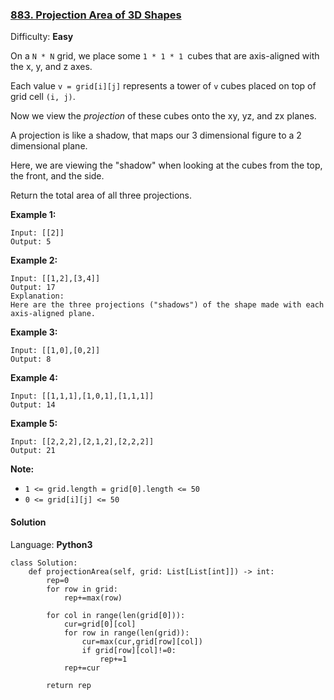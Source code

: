 ### [883\. Projection Area of 3D Shapes](https://leetcode.com/problems/projection-area-of-3d-shapes/)

Difficulty: **Easy**


On a `N * N` grid, we place some `1 * 1 * 1 `cubes that are axis-aligned with the x, y, and z axes.

Each value `v = grid[i][j]` represents a tower of `v` cubes placed on top of grid cell `(i, j)`.

Now we view the _projection_ of these cubes onto the xy, yz, and zx planes.

A projection is like a shadow, that maps our 3 dimensional figure to a 2 dimensional plane. 

Here, we are viewing the "shadow" when looking at the cubes from the top, the front, and the side.

Return the total area of all three projections.


**Example 1:**

```
Input: [[2]]
Output: 5
```


**Example 2:**

```
Input: [[1,2],[3,4]]
Output: 17
Explanation: 
Here are the three projections ("shadows") of the shape made with each axis-aligned plane.

```


**Example 3:**

```
Input: [[1,0],[0,2]]
Output: 8
```


**Example 4:**

```
Input: [[1,1,1],[1,0,1],[1,1,1]]
Output: 14
```


**Example 5:**

```
Input: [[2,2,2],[2,1,2],[2,2,2]]
Output: 21
```


**Note:**

*   `1 <= grid.length = grid[0].length <= 50`
*   `0 <= grid[i][j] <= 50`


#### Solution

Language: **Python3**

```python3
class Solution:
    def projectionArea(self, grid: List[List[int]]) -> int:
        rep=0
        for row in grid:
            rep+=max(row)
            
        for col in range(len(grid[0])):
            cur=grid[0][col]
            for row in range(len(grid)):
                cur=max(cur,grid[row][col])
                if grid[row][col]!=0:
                    rep+=1
            rep+=cur
                
        return rep
                
```